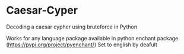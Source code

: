 # Caesar-Cyper
Decoding a caesar cypher using bruteforce in Python

Works for any language package available in python enchant package (https://pypi.org/project/pyenchant/)
Set to english by deafult
